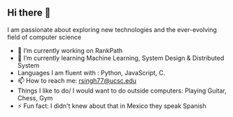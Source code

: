 ## Hi there 👋


I am passionate about exploring new technologies and the ever-evolving field of computer science


- 🔭 I’m currently working on RankPath
- 🌱 I’m currently learning Machine Learning, System Design & Distributed System
- Languages I am fluent with : Python, JavaScript, C.
- 📫 How to reach me: rsingh77@ucsc.edu
- Things I like to do/ I would want to do outside computers: Playing Guitar, Chess, Gym
- ⚡ Fun fact: I didn't knew about that in Mexico they speak Spanish

